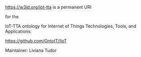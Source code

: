 https://w3id.org/iot-tta is a permanent URI 

for the 

IoT-TTA ontology for Internet of Things Technologies, Tools, and Applications: 

https://github.com/OntoIT/IIoT

Maintainer: Liviana Tudor

